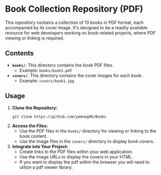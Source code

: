 # Book Collection Repository (PDF)

This repository contains a collection of 13 books in PDF format, each accompanied by its cover image. It's designed to be a readily available resource for web developers working on book-related projects, where PDF viewing or linking is required.

## Contents

* **`books/`**: This directory contains the book PDF files.
    * Example: `books/book1.pdf`
* **`covers/`**: This directory contains the cover images for each book.
    * Example: `covers/book1.jpg`

## Usage

1.  **Clone the Repository:**
    ```bash
    git clone https://github.com/yamneg96/Books
    ```
2.  **Access the Files:**
    * Use the PDF files in the `books/` directory for viewing or linking to the book content.
    * Use the image files in the `covers/` directory to display book covers.
3.  **Integrate into Your Project:**
    * Create links to the PDF files within your web application.
    * Use the image URLs to display the covers in your HTML.
    * If you want to display the pdf within the browser you will need to utilize a pdf viewer library.